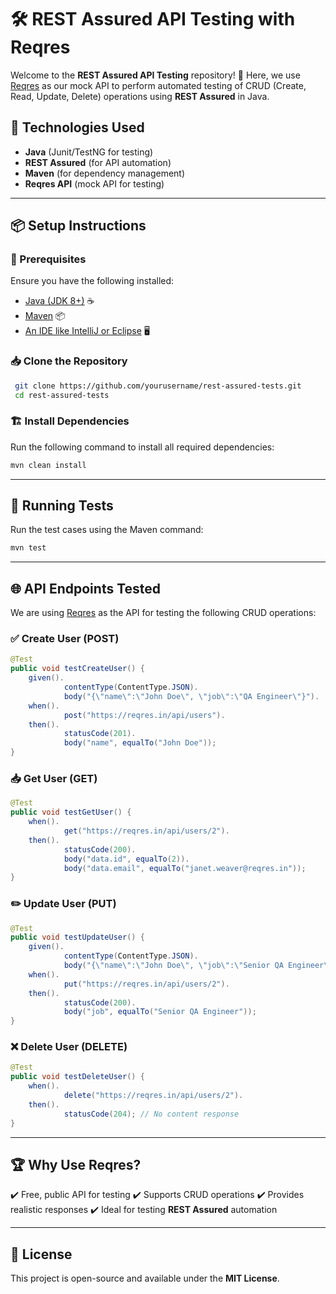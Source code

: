 # 🛠️ REST Assured API Testing with Reqres

Welcome to the **REST Assured API Testing** repository! 🚀 Here, we use [Reqres](https://reqres.in/) as our mock API to perform automated testing of CRUD (Create, Read, Update, Delete) operations using **REST Assured** in Java.

## 📌 Technologies Used
- **Java** (Junit/TestNG for testing)
- **REST Assured** (for API automation)
- **Maven** (for dependency management)
- **Reqres API** (mock API for testing)

---

## 📦 Setup Instructions

### 🔧 Prerequisites
Ensure you have the following installed:
- [Java (JDK 8+)](https://www.oracle.com/java/technologies/javase-downloads.html) ☕
- [Maven](https://maven.apache.org/install.html) 📦
- [An IDE like IntelliJ or Eclipse](https://www.jetbrains.com/idea/download/) 🖥️

### 📥 Clone the Repository
```sh
 git clone https://github.com/yourusername/rest-assured-tests.git
 cd rest-assured-tests
```

### 🏗️ Install Dependencies
Run the following command to install all required dependencies:
```sh
mvn clean install
```

---

## 🚀 Running Tests
Run the test cases using the Maven command:
```sh
mvn test
```

---

## 🌐 API Endpoints Tested
We are using [Reqres](https://reqres.in/) as the API for testing the following CRUD operations:

### ✅ **Create User (POST)**
```java
@Test
public void testCreateUser() {
    given().
            contentType(ContentType.JSON).
            body("{\"name\":\"John Doe\", \"job\":\"QA Engineer\"}").
    when().
            post("https://reqres.in/api/users").
    then().
            statusCode(201).
            body("name", equalTo("John Doe"));
}
```

### 📥 **Get User (GET)**
```java
@Test
public void testGetUser() {
    when().
            get("https://reqres.in/api/users/2").
    then().
            statusCode(200).
            body("data.id", equalTo(2)).
            body("data.email", equalTo("janet.weaver@reqres.in"));
}
```

### ✏️ **Update User (PUT)**
```java
@Test
public void testUpdateUser() {
    given().
            contentType(ContentType.JSON).
            body("{\"name\":\"John Doe\", \"job\":\"Senior QA Engineer\"}").
    when().
            put("https://reqres.in/api/users/2").
    then().
            statusCode(200).
            body("job", equalTo("Senior QA Engineer"));
}
```

### ❌ **Delete User (DELETE)**
```java
@Test
public void testDeleteUser() {
    when().
            delete("https://reqres.in/api/users/2").
    then().
            statusCode(204); // No content response
}
```

---

## 🏆 Why Use Reqres?
✔️ Free, public API for testing
✔️ Supports CRUD operations
✔️ Provides realistic responses
✔️ Ideal for testing **REST Assured** automation

---

## 📜 License
This project is open-source and available under the **MIT License**.

